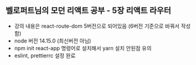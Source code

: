## 벨로퍼트님의 모던 리액트 공부 - 5장 리액트 라우터

- 강의 내용은 react-route-dom 5버전으로 되어있음 (6버전 기준으로 바꿔서 작성함)
- node 버전 14.15.0 (최신버전 아님)
- npm init react-app 명령어로 설치해서 yarn 설치 안된점 유의
- eslint, prettierrc 설정 완료
